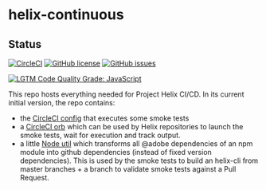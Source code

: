# helix-continuous

## Status
[![CircleCI](https://img.shields.io/circleci/project/github/adobe/helix-continuous/master.svg)](https://circleci.com/gh/adobe/helix-continuous/tree/master)
[![GitHub license](https://img.shields.io/github/license/adobe/helix-continuous.svg)](https://github.com/adobe/helix-continuous/blob/master/LICENSE.txt)
[![GitHub issues](https://img.shields.io/github/issues/adobe/helix-continuous.svg)](https://github.com/adobe/helix-continuous/issues)

[![LGTM Code Quality Grade: JavaScript](https://img.shields.io/lgtm/grade/javascript/g/adobe/helix-continuous.svg?logo=lgtm&logoWidth=18)](https://lgtm.com/projects/g/adobe/helix-continuous)

This repo hosts everything needed for Project Helix CI/CD. In its current initial version, the repo contains:

* the [CircleCI config](.circleci/config.yml) that executes some smoke tests
* a [CircleCI orb](.circleci/orbs/helix-smoke-tests/README.md) which can be used by Helix repositories to launch the smoke tests, wait for execution and track output.
* a little [Node util](scripts/gdm/README.md) which transforms all @adobe dependencies of an npm module into github dependencies (instead of fixed version dependencies). This is used by the smoke tests to build an helix-cli from master branches + a branch to validate smoke tests against a Pull Request.

